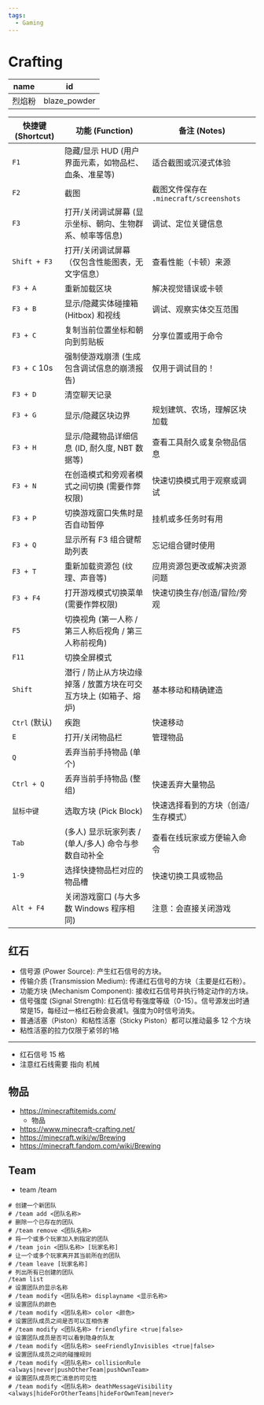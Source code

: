 ```yaml
---
tags:
  - Gaming
---
```


# Crafting

| name   | id           |
| ------ | ------------ |
| 烈焰粉 | blaze_powder |

| 快捷键 (Shortcut) | 功能 (Function)                                                   | 备注 (Notes)                            |
| ----------------- | ----------------------------------------------------------------- | --------------------------------------- |
| `F1`              | 隐藏/显示 HUD (用户界面元素，如物品栏、血条、准星等)              | 适合截图或沉浸式体验                    |
| `F2`              | 截图                                                              | 截图文件保存在 `.minecraft/screenshots` |
| `F3`              | 打开/关闭调试屏幕 (显示坐标、朝向、生物群系、帧率等信息)          | 调试、定位关键信息                      |
| `Shift + F3`      | 打开/关闭调试屏幕（仅包含性能图表，无文字信息）                   | 查看性能（卡顿）来源                    |
| `F3 + A`          | 重新加载区块                                                      | 解决视觉错误或卡顿                      |
| `F3 + B`          | 显示/隐藏实体碰撞箱 (Hitbox) 和视线                               | 调试、观察实体交互范围                  |
| `F3 + C`          | 复制当前位置坐标和朝向到剪贴板                                    | 分享位置或用于命令                      |
| `F3 + C` 10s      | 强制使游戏崩溃 (生成包含调试信息的崩溃报告)                       | 仅用于调试目的！                        |
| `F3 + D`          | 清空聊天记录                                                      |                                         |
| `F3 + G`          | 显示/隐藏区块边界                                                 | 规划建筑、农场，理解区块加载            |
| `F3 + H`          | 显示/隐藏物品详细信息 (ID, 耐久度, NBT 数据等)                    | 查看工具耐久或复杂物品信息              |
| `F3 + N`          | 在创造模式和旁观者模式之间切换 (需要作弊权限)                     | 快速切换模式用于观察或调试              |
| `F3 + P`          | 切换游戏窗口失焦时是否自动暂停                                    | 挂机或多任务时有用                      |
| `F3 + Q`          | 显示所有 F3 组合键帮助列表                                        | 忘记组合键时使用                        |
| `F3 + T`          | 重新加载资源包 (纹理、声音等)                                     | 应用资源包更改或解决资源问题            |
| `F3 + F4`         | 打开游戏模式切换菜单 (需要作弊权限)                               | 快速切换生存/创造/冒险/旁观             |
| `F5`              | 切换视角 (第一人称 / 第三人称后视角 / 第三人称前视角)             |                                         |
| `F11`             | 切换全屏模式                                                      |                                         |
| `Shift`           | 潜行 / 防止从方块边缘掉落 / 放置方块在可交互方块上 (如箱子、熔炉) | 基本移动和精确建造                      |
| `Ctrl` (默认)     | 疾跑                                                              | 快速移动                                |
| `E`               | 打开/关闭物品栏                                                   | 管理物品                                |
| `Q`               | 丢弃当前手持物品 (单个)                                           |                                         |
| `Ctrl + Q`        | 丢弃当前手持物品 (整组)                                           | 快速丢弃大量物品                        |
| `鼠标中键`        | 选取方块 (Pick Block)                                             | 快速选择看到的方块（创造/生存模式）     |
| `Tab`             | (多人) 显示玩家列表 / (单人/多人) 命令与参数自动补全              | 查看在线玩家或方便输入命令              |
| `1-9`             | 选择快捷物品栏对应的物品槽                                        | 快速切换工具或物品                      |
| `Alt + F4`        | 关闭游戏窗口 (与大多数 Windows 程序相同)                          | 注意：会直接关闭游戏                    |


## 红石

- 信号源 (Power Source): 产生红石信号的方块。
- 传输介质 (Transmission Medium): 传递红石信号的方块（主要是红石粉）。
- 功能方块 (Mechanism Component): 接收红石信号并执行特定动作的方块。
- 信号强度 (Signal Strength): 红石信号有强度等级（0-15）。信号源发出时通常是15，每经过一格红石粉会衰减1。强度为0时信号消失。
- 普通活塞（Piston）和粘性活塞（Sticky Piston）都可以推动最多 12 个方块
- 粘性活塞的拉力仅限于紧邻的1格

---

- 红石信号 15 格
- 注意红石线需要 指向 机械

## 物品

- https://minecraftitemids.com/
  - 物品
- https://www.minecraft-crafting.net/
- https://minecraft.wiki/w/Brewing
- https://minecraft.fandom.com/wiki/Brewing

## Team
- team  /team


```shell
# 创建一个新团队
# /team add <团队名称>
# 删除一个已存在的团队
# /team remove <团队名称>
# 将一个或多个玩家加入到指定的团队
# /team join <团队名称> [玩家名称]
# 让一个或多个玩家离开其当前所在的团队
# /team leave [玩家名称]
# 列出所有已创建的团队
/team list
# 设置团队的显示名称
# /team modify <团队名称> displayname <显示名称>
# 设置团队的颜色
# /team modify <团队名称> color <颜色>
# 设置团队成员之间是否可以互相伤害
# /team modify <团队名称> friendlyfire <true|false>
# 设置团队成员是否可以看到隐身的队友
# /team modify <团队名称> seeFriendlyInvisibles <true|false>
# 设置团队成员之间的碰撞规则
# /team modify <团队名称> collisionRule <always|never|pushOtherTeam|pushOwnTeam>
# 设置团队成员死亡消息的可见性
# /team modify <团队名称> deathMessageVisibility <always|hideForOtherTeams|hideForOwnTeam|never>
```
